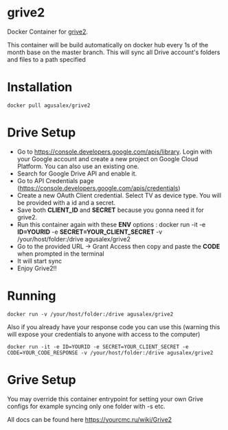 # grive2
Docker Container for [grive2](https://github.com/vitalif/grive2).

This container will be build automatically on docker hub every 1s of the month base on the master branch. 
This will sync all Drive account's folders and files to a path specified

# Installation

```
docker pull agusalex/grive2 
```
# Drive Setup
- Go to https://console.developers.google.com/apis/library. Login with your Google account and create a new project on Google Cloud Platform. You can also use an existing one.
- Search for Google Drive API and enable it.
- Go to API Credentials page (https://console.developers.google.com/apis/credentials)
- Create a new OAuth Client credential. Select TV as device type. You will be provided with a id and a secret. 
- Save both **CLIENT_ID** and **SECRET** because you gonna need it for grive2.
- Run this container again with these **ENV** options : 
                    docker run -it -e **ID=YOURID** -e **SECRET=YOUR_CLIENT_SECRET**  -v /your/host/folder:/drive agusalex/grive2 
- Go to the provided URL -> Grant Access then copy and paste the **CODE** when prompted in the terminal
- It will start sync
- Enjoy Grive2!! 
# Running
```
docker run -v /your/host/folder:/drive agusalex/grive2 
```
Also if you already have your response code you can use this (warning this will expose your credentials to anyone with access to the computer)
```
docker run -it -e ID=YOURID -e SECRET=YOUR_CLIENT_SECRET -e CODE=YOUR_CODE_RESPONSE -v /your/host/folder:/drive agusalex/grive2 
```
# Grive Setup

You may override this container entrypoint for setting your own Grive configs for example syncing only one folder with -s etc.

All docs can be found here https://yourcmc.ru/wiki/Grive2
